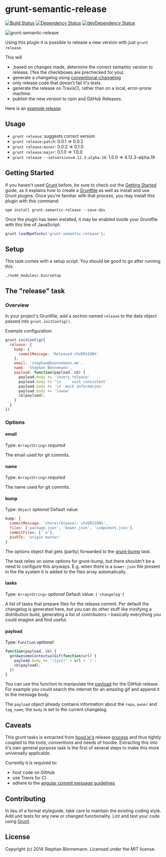 # grunt-semantic-release
[![Build Status](https://travis-ci.org/boennemann/grunt-semantic-release.svg)](https://travis-ci.org/boennemann/grunt-semantic-release)
[![Dependency Status](https://david-dm.org/boennemann/grunt-semantic-release.svg)](https://david-dm.org/boennemann/grunt-semantic-release)
[![devDependency Status](https://david-dm.org/boennemann/grunt-semantic-release/dev-status.svg)](https://david-dm.org/boennemann/grunt-semantic-release#info=devDependencies)

![grunt-semantic-release](https://cloud.githubusercontent.com/assets/908178/3786831/72e2b5ea-19e7-11e4-9ad2-b382adb4dea8.png)

Using this plugin it is possible to release a new version with just `grunt release`.

This will
- ,based on changes made, determine the correct semantic version to release. (Yes the checkboxes are prechecked for you).
- generate a changelog using [conventional-changelog](https://www.npmjs.org/package/conventional-changelog)
- only release code that doesn't fail it's tests.
- generate the release on TravisCI, rather than on a local, error-prone machine.
- publish the new version to npm and GitHub Releases.

Here is an [example release](https://github.com/hoodiehq/hoodie-cli/releases/tag/v0.5.5).

## Usage

- `grunt release`: suggests correct version
- `grunt release:patch`: 0.0.1 => 0.0.2
- `grunt release:minor`: 0.0.2 => 0.1.0
- `grunt release:major`: 0.1.0 => 1.0.0
- `grunt release --setversion=4.12.3-alpha.19`: 1.0.0 => 4.12.3-alpha.19

## Getting Started
If you haven't used [Grunt](http://gruntjs.com/) before, be sure to check out the [Getting Started](http://gruntjs.com/getting-started) guide, as it explains how to create a [Gruntfile](http://gruntjs.com/sample-gruntfile) as well as install and use Grunt plugins. Once you're familiar with that process, you may install this plugin with this command:

```shell
npm install grunt-semantic-release --save-dev
```

Once the plugin has been installed, it may be enabled inside your Gruntfile with this line of JavaScript:

```js
grunt.loadNpmTasks('grunt-semantic-release');
```

## Setup

This task comes with a setup script. You should be good to go after running this.

```shell
./node_modules/.bin/setup
```

## The "release" task

### Overview
In your project's Gruntfile, add a section named `release` to the data object passed into `grunt.initConfig()`.

Example configuration:
```js
grunt.initConfig({
  release: {
    bump: {
      commitMessage: 'Released v%VERSION%'
    },
    email: 'stephan@boennemann.me',
    name: 'Stephan Bönnemann',
    payload: function(payload, cb) {
      payload.body += '\nvery release'
      payload.body += '\n     such consistent'
      payload.body += '\n  much information'
      payload.body += '\nwow'
      cb(payload);
    }
  }
})
```

### Options

#### email
Type: `Array<String>`
*required*

The email used for git commits.

#### name
Type: `Array<String>`
*required*

The name used for git commits.

#### bump
Type: `Object`
*optional*
Default value:
```js
bump: {
  commitMessage: 'chore(release): v%VERSION%',
  files: ['package.json', 'bower.json', 'component.json'],
  commitFiles: ['-a'],
  pushTo: 'origin master'
}
```

The options object that gets (partly) forwarded to the [grunt-bump](https://github.com/vojtajina/grunt-bump) task.

The task relies on some options for grunt-bump, but there shouldn't be a need to configure this anyways. E.g. when there is a `bower.json` file present in the file system it is added to the files array automatically.

#### tasks
Type: `Array<String>`
*optional*
Default value: `['changelog']`

A list of tasks that prepare files for the release commit.
Per default the changelog is generated here, but you can do other stuff like minifying a distribution build, generating a list of contributors – basically everything you could imagine and find useful. 

#### payload
Type: `Function`
*optional*

```js
function(payload, cb) {
  getAwesomeContextualGif(function(url) {
    payload.body += '![yo](' + url + ')';
    cb(payload);
  })
}
```

You can use this function to manipulate the [payload](https://mikedeboer.github.io/node-github/#releases.prototype.createRelease) for the GitHub release.
For example you could search the internet for an amazing gif and append it to the message body.

The `payload` object already contains information about the `repo`, `owner` and `tag_name`; the `body` is set to the current changelog. 

## Caveats
This grunt tasks is extracted from [hood.ie's](http://hood.ie) release [process](https://github.com/hoodiehq/grunt-release-hoodie) and thus tightly coupled to the tools, conventions and needs of hoodie.
Extracting this into it's own general purpose task is the first of several steps to make this more universally applicable.

Currently it is required to:
- host code on GitHub
- use Travis for CI
- adhere to the [angular commit message guidelines](https://github.com/angular/angular.js/blob/master/CONTRIBUTING.md#-git-commit-guidelines)

## Contributing
In lieu of a formal styleguide, take care to maintain the existing coding style. Add unit tests for any new or changed functionality. Lint and test your code using [Grunt](http://gruntjs.com/).

## License
Copyright (c) 2014 Stephan Bönnemann. Licensed under the MIT license.
